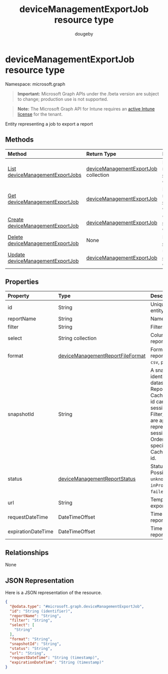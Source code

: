 ﻿---
title: "deviceManagementExportJob resource type"
description: "Entity representing a job to export a report"
author: "dougeby"
localization_priority: Normal
ms.prod: "intune"
doc_type: resourcePageType
---

# deviceManagementExportJob resource type

Namespace: microsoft.graph

> **Important:** Microsoft Graph APIs under the /beta version are subject to change; production use is not supported.

> **Note:** The Microsoft Graph API for Intune requires an [active Intune license](https://go.microsoft.com/fwlink/?linkid=839381) for the tenant.

Entity representing a job to export a report

## Methods

| Method                                                                                          | Return Type                                                                                        | Description                                                                                                                               |
| :---------------------------------------------------------------------------------------------- | :------------------------------------------------------------------------------------------------- | :---------------------------------------------------------------------------------------------------------------------------------------- |
| [List deviceManagementExportJobs](../api/intune-reporting-devicemanagementexportjob-list.md)    | [deviceManagementExportJob](../resources/intune-reporting-devicemanagementexportjob.md) collection | List properties and relationships of the [deviceManagementExportJob](../resources/intune-reporting-devicemanagementexportjob.md) objects. |
| [Get deviceManagementExportJob](../api/intune-reporting-devicemanagementexportjob-get.md)       | [deviceManagementExportJob](../resources/intune-reporting-devicemanagementexportjob.md)            | Read properties and relationships of the [deviceManagementExportJob](../resources/intune-reporting-devicemanagementexportjob.md) object.  |
| [Create deviceManagementExportJob](../api/intune-reporting-devicemanagementexportjob-create.md) | [deviceManagementExportJob](../resources/intune-reporting-devicemanagementexportjob.md)            | Create a new [deviceManagementExportJob](../resources/intune-reporting-devicemanagementexportjob.md) object.                              |
| [Delete deviceManagementExportJob](../api/intune-reporting-devicemanagementexportjob-delete.md) | None                                                                                               | Deletes a [deviceManagementExportJob](../resources/intune-reporting-devicemanagementexportjob.md).                                        |
| [Update deviceManagementExportJob](../api/intune-reporting-devicemanagementexportjob-update.md) | [deviceManagementExportJob](../resources/intune-reporting-devicemanagementexportjob.md)            | Update the properties of a [deviceManagementExportJob](../resources/intune-reporting-devicemanagementexportjob.md) object.                |

## Properties

| Property           | Type                                                                                                  | Description                                                                                                                                                                                                                                                                                                                                                   |
| :----------------- | :---------------------------------------------------------------------------------------------------- | :------------------------------------------------------------------------------------------------------------------------------------------------------------------------------------------------------------------------------------------------------------------------------------------------------------------------------------------------------------ |
| id                 | String                                                                                                | Unique identifier for this entity                                                                                                                                                                                                                                                                                                                             |
| reportName         | String                                                                                                | Name of the report                                                                                                                                                                                                                                                                                                                                            |
| filter             | String                                                                                                | Filters applied on the report                                                                                                                                                                                                                                                                                                                                 |
| select             | String collection                                                                                     | Columns selected from the report                                                                                                                                                                                                                                                                                                                              |
| format             | [deviceManagementReportFileFormat](../resources/intune-reporting-devicemanagementreportfileformat.md) | Format of the exported report. Possible values are: `csv`, `pdf`.                                                                                                                                                                                                                                                                                             |
| snapshotId         | String                                                                                                | A snapshot is an identifiable subset of the dataset represented by the ReportName. A sessionId or CachedReportConfiguration id can be used here. If a sessionId is specified, Filter, Select, and OrderBy are applied to the data represented by the sessionId. Filter, Select, and OrderBy cannot be specified together with a CachedReportConfiguration id. |
| status             | [deviceManagementReportStatus](../resources/intune-reporting-devicemanagementreportstatus.md)         | Status of the export job. Possible values are: `unknown`, `notStarted`, `inProgress`, `completed`, `failed`.                                                                                                                                                                                                                                                  |
| url                | String                                                                                                | Temporary location of the exported report                                                                                                                                                                                                                                                                                                                     |
| requestDateTime    | DateTimeOffset                                                                                        | Time that the exported report was requested                                                                                                                                                                                                                                                                                                                   |
| expirationDateTime | DateTimeOffset                                                                                        | Time that the exported report expires                                                                                                                                                                                                                                                                                                                         |

## Relationships

None

## JSON Representation

Here is a JSON representation of the resource.

<!-- {
  "blockType": "resource",
  "keyProperty": "id",
  "@odata.type": "microsoft.graph.deviceManagementExportJob"
}
-->

```json
{
  "@odata.type": "#microsoft.graph.deviceManagementExportJob",
  "id": "String (identifier)",
  "reportName": "String",
  "filter": "String",
  "select": [
    "String"
  ],
  "format": "String",
  "snapshotId": "String",
  "status": "String",
  "url": "String",
  "requestDateTime": "String (timestamp)",
  "expirationDateTime": "String (timestamp)"
}
```
